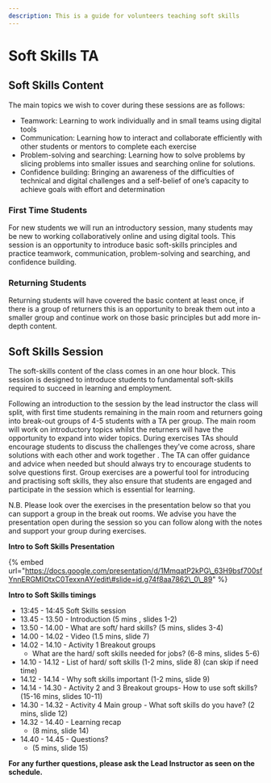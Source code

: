 ```yaml
---
description: This is a guide for volunteers teaching soft skills
---
```


# Soft Skills TA

## Soft Skills Content

The main topics we wish to cover during these sessions are as follows: 

* Teamwork: Learning to work individually and in small teams using digital tools
* Communication: Learning how to interact and collaborate efficiently with other students or mentors to complete each exercise
* Problem-solving and searching: Learning how to solve problems by slicing problems into smaller issues and searching online for solutions. 
* Confidence building: Bringing an awareness of the difficulties of technical and digital challenges and a self-belief of one’s capacity to achieve goals with effort and determination

### First Time Students

For new students we will run an introductory session, many students may be new to working collaboratively online and using digital tools. This session is an opportunity to introduce basic soft-skills principles and practice teamwork, communication, problem-solving and searching, and confidence building.

### Returning Students

Returning students will have covered the basic content at least once, if there is a group of returners this is an opportunity to break them out into a smaller group and continue work on those basic principles but add more in-depth content.   


## Soft Skills Session

The soft-skills content of the class comes in an one hour block. This session is designed to introduce students to fundamental soft-skills required to succeed in learning and employment. 

Following an introduction to the session by the lead instructor the class will split, with first time students remaining in the main room and returners going into break-out groups of 4-5 students with a TA per group. The main room will work on introductory topics whilst the returners will have the opportunity to expand into wider topics. During exercises TAs should encourage students to discuss the challenges they’ve come across, share solutions with each other and work together . The TA can offer guidance and advice when needed but should always try to encourage students to solve questions first. Group exercises are a powerful tool for introducing and practising soft skills, they also ensure that students are engaged and participate in the session which is essential for learning. 

N.B. Please look over the exercises in the presentation below so that you can support a group in the break out rooms. We advise you have the presentation open during the session so you can follow along with the notes and support your group during exercises.

**Intro to Soft Skills Presentation**

{% embed url="https://docs.google.com/presentation/d/1MmqatP2kPG\_63H9bsf700sfYnnERGMIOtxC0TexxnAY/edit\#slide=id.g74f8aa7862\_0\_89" %}

**Intro to Soft Skills timings**

* 13:45 - 14:45 Soft Skills session
* 13.45 - 13.50 - Introduction \(5 mins , slides 1-2\)
* 13.50 - 14.00 - What are soft/ hard skills? \(5 mins, slides 3-4\)
* 14.00 - 14.02 - Video \(1.5 mins, slide 7\)
* 14.02 - 14.10 - Activity 1 Breakout groups 
  * What are the hard/ soft skills needed for jobs? \(6-8 mins, slides 5-6\)
* 14.10 - 14.12 - List of hard/ soft skills \(1-2 mins, slide 8\) \(can skip if need time\) 
* 14.12 - 14.14 - Why soft skills important \(1-2 mins, slide 9\)
* 14.14 - 14.30 - Activity 2 and 3 Breakout groups- How to use soft skills?  \(15-16 mins, slides 10-11\)
* 14.30 - 14.32 - Activity 4 Main group - What soft skills do you have? \(2 mins, slide 12\)
* 14.32 - 14.40 - Learning recap 
  * \(8 mins, slide 14\)
* 14.40 - 14.45 - Questions? 
  * \(5 mins, slide 15\) 

**For any further questions, please ask the Lead Instructor as seen on the schedule.**  


